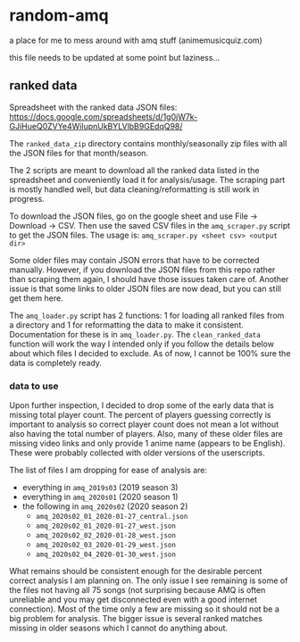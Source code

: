 # random-amq
a place for me to mess around with amq stuff (animemusicquiz.com)

this file needs to be updated at some point but laziness...

## ranked data

Spreadsheet with the ranked data JSON files:
https://docs.google.com/spreadsheets/d/1g0jW7k-GJiHueQ0ZVYe4WilupnUkBYLVlbB9GEdqQ98/

The `ranked_data_zip` directory contains monthly/seasonally zip files with all
the JSON files for that month/season.

The 2 scripts are meant to download all the ranked data listed in the
spreadsheet and conveniently load it for analysis/usage. The scraping part is
mostly handled well, but data cleaning/reformatting is still work in progress.

To download the JSON files, go on the google sheet and use File -> Download ->
CSV. Then use the saved CSV files in the `amq_scraper.py` script to get the JSON
files. The usage is: `amq_scraper.py <sheet csv> <output dir>`

Some older files may contain JSON errors that have to be corrected manually.
However, if you download the JSON files from this repo rather than scraping them
again, I should have those issues taken care of. Another issue is that some
links to older JSON files are now dead, but you can still get them here.

The `amq_loader.py` script has 2 functions: 1 for loading all ranked files from
a directory and 1 for reformatting the data to make it consistent. Documentation
for these is in `amq_loader.py`. The `clean_ranked_data` function will work the
way I intended only if you follow the details below about which files I decided
to exclude. As of now, I cannot be 100% sure the data is completely ready.

### data to use

Upon further inspection, I decided to drop some of the early data that is
missing total player count. The percent of players guessing correctly is
important to analysis so correct player count does not mean a lot without also
having the total number of players. Also, many of these older files are missing
video links and only provide 1 anime name (appears to be English). These were
probably collected with older versions of the userscripts.

The list of files I am dropping for ease of analysis are:
- everything in `amq_2019s03` (2019 season 3)
- everything in `amq_2020s01` (2020 season 1)
- the following in `amq_2020s02` (2020 season 2)
  - `amq_2020s02_01_2020-01-27_central.json`
  - `amq_2020s02_01_2020-01-27_west.json`
  - `amq_2020s02_02_2020-01-28_west.json`
  - `amq_2020s02_03_2020-01-29_west.json`
  - `amq_2020s02_04_2020-01-30_west.json`

What remains should be consistent enough for the desirable percent correct
analysis I am planning on. The only issue I see remaining is some of the files
not having all 75 songs (not surprising because AMQ is often unreliable and you
may get disconnected even with a good internet connection). Most of the time
only a few are missing so it should not be a big problem for analysis. The
bigger issue is several ranked matches missing in older seasons which I cannot
do anything about.
